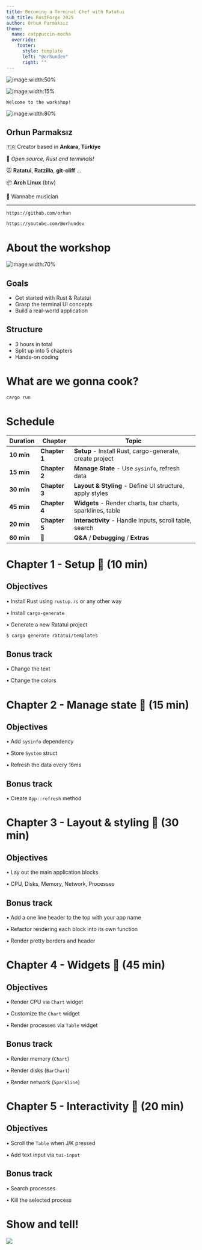 ```yaml
---
title: Becoming a Terminal Chef with Ratatui
sub_title: RustForge 2025
author: Orhun Parmaksız
theme:
  name: catppuccin-mocha
  override:
    footer:
      style: template
      left: "@orhundev"
      right: ""
---
```


<!-- alignment: center -->

![image:width:50%](assets/rustforge.png)

![image:width:15%](assets/rat-chef.gif)

`Welcome to the workshop!`

[](https://github.com/orhun/rustforge2025-ratatui-workshop)

<!-- end_slide -->

<!-- column_layout: [1, 1] -->

<!-- column: 0 -->

![image:width:80%](assets/rat-cook.png)

<!-- column: 1 -->

<!-- new_lines: 2 -->

## **Orhun Parmaksız**

🇹🇷 Creator based in **Ankara, Türkiye**

🦀 _Open source, Rust and terminals!_

🐭 **Ratatui**, **Ratzilla**, **git-cliff** ...

📦 **Arch Linux** (btw)

🎹 Wannabe musician

---

`https://github.com/orhun`

`https://youtube.com/@orhundev`

<!-- end_slide -->

# About the workshop

<!-- pause -->

<!-- column_layout: [3, 2] -->

<!-- column: 1 -->

![image:width:70%](assets/ratatui-spin.gif)

<!-- column: 0 -->

## Goals

- Get started with Rust & Ratatui
- Grasp the terminal UI concepts
- Build a real-world application

<!-- pause -->

## Structure

- 3 hours in total
- Split up into 5 chapters
- Hands-on coding

<!-- end_slide -->

# What are we gonna cook?

```bash +exec +acquire_terminal
cargo run
```

<!-- end_slide -->

# Schedule

| Duration   | Chapter       | Topic                                                      |
| ---------- | ------------- | ---------------------------------------------------------- |
| **10 min** | **Chapter 1** | **Setup** - Install Rust, cargo-generate, create project   |
| **15 min** | **Chapter 2** | **Manage State** - Use `sysinfo`, refresh data             |
| **30 min** | **Chapter 3** | **Layout & Styling** - Define UI structure, apply styles   |
| **45 min** | **Chapter 4** | **Widgets** - Render charts, bar charts, sparklines, table |
| **20 min** | **Chapter 5** | **Interactivity** - Handle inputs, scroll table, search    |
| **60 min** | 🧀            | **Q&A** / **Debugging** / **Extras**                       |

<!-- end_slide -->

# Chapter 1 - Setup 🧀 (10 min)

<!-- column_layout: [1, 1] -->

<!-- column: 0 -->

## Objectives

• Install Rust using `rustup.rs` or any other way

• Install `cargo-generate`

• Generate a new Ratatui project

```bash
$ cargo generate ratatui/templates
```

<!-- column: 1 -->

## Bonus track

• Change the text

• Change the colors

<!-- end_slide -->

# Chapter 2 - Manage state 🧀 (15 min)

<!-- column_layout: [1, 1] -->

<!-- column: 0 -->

## Objectives

• Add `sysinfo` dependency

• Store `System` struct

• Refresh the data every 16ms

<!-- column: 1 -->

## Bonus track

• Create `App::refresh` method

<!-- end_slide -->

# Chapter 3 - Layout & styling 🧀 (30 min)

<!-- column_layout: [1, 1] -->

<!-- column: 0 -->

## Objectives

• Lay out the main application blocks

• CPU, Disks, Memory, Network, Processes

<!-- column: 1 -->

## Bonus track

• Add a one line header to the top with your app name

• Refactor rendering each block into its own function

• Render pretty borders and header

<!-- end_slide -->

# Chapter 4 - Widgets 🧀 (45 min)

<!-- column_layout: [1, 1] -->

<!-- column: 0 -->

## Objectives

• Render CPU via `Chart` widget

• Customize the `Chart` widget

• Render processes via `Table` widget

<!-- column: 1 -->

## Bonus track

• Render memory (`Chart`)

• Render disks (`BarChart`)

• Render network (`Sparkline`)

<!-- end_slide -->

# Chapter 5 - Interactivity 🧀 (20 min)

<!-- column_layout: [1, 1] -->

<!-- column: 0 -->

## Objectives

• Scroll the `Table` when J/K pressed

• Add text input via `tui-input`

<!-- column: 1 -->

## Bonus track

• Search processes

• Kill the selected process

<!-- end_slide -->

# Show and tell!

![](assets/rat-cheese.gif)
